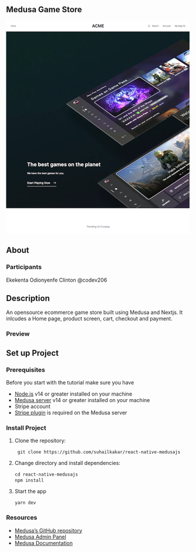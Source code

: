## Medusa Game Store

![](./image.png)

## About

### Participants

Ekekenta Odionyenfe Clinton @codev206

## Description
An opensource ecommerce game store built using Medusa and Nextjs. It inlcudes a Home page, product screen, cart, checkout and payment.


### Preview

## Set up Project

### Prerequisites

Before you start with the tutorial make sure you have

* [Node.js](https://nodejs.org/en/) v14 or greater installed on your machine
* [Medusa server](https://docs.medusajs.com/quickstart/quick-start/) v14 or greater installed on your machine
* Stripe account
* [Stripe plugin](https://docs.medusajs.com/add-plugins/stripe/) is required on the Medusa server

### Install Project

1. Clone the repository:

        git clone https://github.com/suhailkakar/react-native-medusajs
    
    
2. Change directory and install dependencies:

       cd react-native-medusajs
       npm install
     
3. Start the app

       yarn dev
    
    
### Resources 

* [Medusa’s GitHub repository](https://github.com/medusajs/medusa)
* [Medusa Admin Panel](https://github.com/medusajs/admin)
* [Medusa Documentation](https://docs.medusajs.com/)
